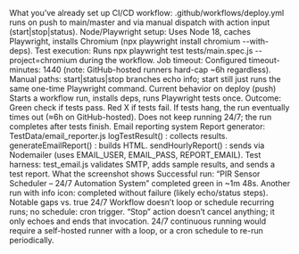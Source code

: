 What you’ve already set up
CI/CD workflow: 
.github/workflows/deploy.yml
 runs on push to main/master and via manual dispatch with action input (start|stop|status).
Node/Playwright setup: Uses Node 18, caches Playwright, installs Chromium (npx playwright install chromium --with-deps).
Test execution: Runs npx playwright test tests/main.spec.js --project=chromium during the workflow.
Job timeout: Configured timeout-minutes: 1440 (note: GitHub-hosted runners hard-cap ~6h regardless).
Manual paths: start|status|stop branches echo info; start still just runs the same one-time Playwright command.
Current behavior on deploy (push)
Starts a workflow run, installs deps, runs Playwright tests once.
Outcome:
Green check if tests pass.
Red X if tests fail.
If tests hang, the run eventually times out (≈6h on GitHub-hosted).
Does not keep running 24/7; the run completes after tests finish.
Email reporting system
Report generator: 
TestData/email_reporter.js
logTestResult()
: collects results.
generateEmailReport()
: builds HTML.
sendHourlyReport()
: sends via Nodemailer (uses EMAIL_USER, EMAIL_PASS, REPORT_EMAIL).
Test harness: 
test_email.js
 validates SMTP, adds sample results, and sends a test report.
What the screenshot shows
Successful run: “PIR Sensor Scheduler – 24/7 Automation System” completed green in ~1m 48s.
Another run with info icon: completed without failure (likely echo/status steps).
Notable gaps vs. true 24/7
Workflow doesn’t loop or schedule recurring runs; no schedule: cron trigger.
“Stop” action doesn’t cancel anything; it only echoes and ends that invocation.
24/7 continuous running would require a self-hosted runner with a loop, or a cron schedule to re-run periodically.